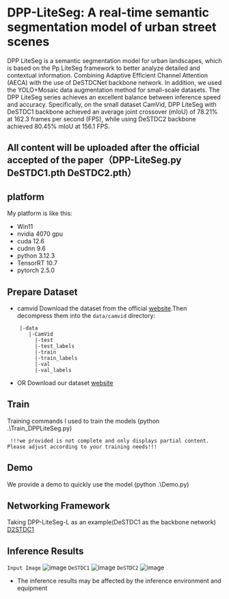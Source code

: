 # DPP-LiteSeg: A real-time semantic segmentation model of urban street scenes
DPP LiteSeg is a semantic segmentation model for urban landscapes, which is based on the Pp LiteSeg framework to better analyze detailed and contextual information. Combining Adaptive Efficient Channel Attention (AECA) with the use of DeSTDCNet backbone network. In addition, we used the YOLO+Mosaic data augmentation method for small-scale datasets. The DPP LiteSeg series achieves an excellent balance between inference speed and accuracy. Specifically, on the small dataset CamVid, DPP LiteSeg with DeSTDC1 backbone achieved an average joint crossover (mIoU) of 78.21% at 162.3 frames per second (FPS), while using DeSTDC2 backbone achieved 80.45% mIoU at 156.1 FPS.
## All content will be uploaded after the official accepted of the paper（DPP-LiteSeg.py DeSTDC1.pth DeSTDC2.pth）
## platform
My platform is like this:

* Win11
* nvidia 4070 gpu
* cuda 12.6
* cudnn 9.6
* python 3.12.3
* TensorRT 10.7
* pytorch 2.5.0


## Prepare Dataset
* camvid
Download the dataset from the official [website](http://mi.eng.cam.ac.uk/research/projects/VideoRec/CamVid/).Then decompress them into the `data/camvid` directory:  
```
    |-data
       |-CamVid
         |-test
         |-test_labels
         |-train
         |-train_labels
         |-val
         |-val_labels
```
* OR Download our dataset [website](https://github.com/Yaozr058/data/tree/master)
## Train
Training commands I used to train the models (python .\Train_DPPLiteSeg.py) 
```
 !!!we provided is not complete and only displays partial content. Please adjust according to your training needs!!!
```
## Demo
We provide a demo to quickly use the model (python .\Demo.py)
## Networking Framework
Taking DPP-LiteSeg-L as an example(DeSTDC1 as the backbone network)
[D2STDC1](https://github.com/user-attachments/assets/cf5d7d0d-80c0-425b-85bf-c3fdb1e4146d)
## Inference Results
``` Input Image ```
![image](https://github.com/user-attachments/assets/d1005a9d-69dc-4701-8f24-f88af04348e3)
``` DeSTDC1 ```
![image](https://github.com/user-attachments/assets/1e5f9e30-2fbc-4242-bdce-eeffa7f41262)
``` DeSTDC2 ```
![image](https://github.com/user-attachments/assets/601b469e-e697-4c2f-b3da-a0df32b81ae3)
* The inference results may be affected by the inference environment and equipment
